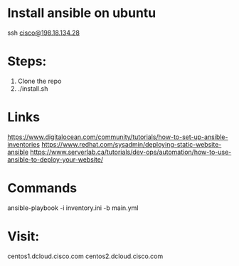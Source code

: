 # Install ansible on ubuntu
ssh cisco@198.18.134.28

# Steps:
1. Clone the repo
2. ./install.sh

# Links
https://www.digitalocean.com/community/tutorials/how-to-set-up-ansible-inventories
https://www.redhat.com/sysadmin/deploying-static-website-ansible
https://www.serverlab.ca/tutorials/dev-ops/automation/how-to-use-ansible-to-deploy-your-website/

# Commands
ansible-playbook -i inventory.ini -b main.yml

# Visit:
centos1.dcloud.cisco.com
centos2.dcloud.cisco.com

